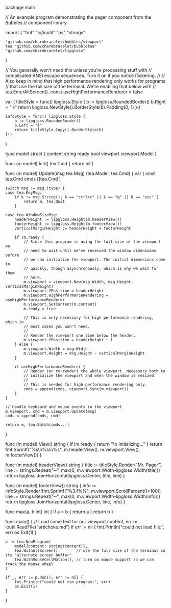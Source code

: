 package main

// An example program demonstrating the pager component from the Bubbles
// component library.

import (
	"fmt"
	"io/ioutil"
	"os"
	"strings"

	"github.com/charmbracelet/bubbles/viewport"
	tea "github.com/charmbracelet/bubbletea"
	"github.com/charmbracelet/lipgloss"
)

// You generally won't need this unless you're processing stuff with
// complicated ANSI escape sequences. Turn it on if you notice flickering.
//
// Also keep in mind that high performance rendering only works for programs
// that use the full size of the terminal. We're enabling that below with
// tea.EnterAltScreen().
const useHighPerformanceRenderer = false

var (
	titleStyle = func() lipgloss.Style {
		b := lipgloss.RoundedBorder()
		b.Right = "├"
		return lipgloss.NewStyle().BorderStyle(b).Padding(0, 1)
	}()

	infoStyle = func() lipgloss.Style {
		b := lipgloss.RoundedBorder()
		b.Left = "┤"
		return titleStyle.Copy().BorderStyle(b)
	}()
)

type model struct {
	content  string
	ready    bool
	viewport viewport.Model
}

func (m model) Init() tea.Cmd {
	return nil
}

func (m model) Update(msg tea.Msg) (tea.Model, tea.Cmd) {
	var (
		cmd  tea.Cmd
		cmds []tea.Cmd
	)

	switch msg := msg.(type) {
	case tea.KeyMsg:
		if k := msg.String(); k == "ctrl+c" || k == "q" || k == "esc" {
			return m, tea.Quit
		}

	case tea.WindowSizeMsg:
		headerHeight := lipgloss.Height(m.headerView())
		footerHeight := lipgloss.Height(m.footerView())
		verticalMarginHeight := headerHeight + footerHeight

		if !m.ready {
			// Since this program is using the full size of the viewport we
			// need to wait until we've received the window dimensions before
			// we can initialize the viewport. The initial dimensions come in
			// quickly, though asynchronously, which is why we wait for them
			// here.
			m.viewport = viewport.New(msg.Width, msg.Height-verticalMarginHeight)
			m.viewport.YPosition = headerHeight
			m.viewport.HighPerformanceRendering = useHighPerformanceRenderer
			m.viewport.SetContent(m.content)
			m.ready = true

			// This is only necessary for high performance rendering, which in
			// most cases you won't need.
			//
			// Render the viewport one line below the header.
			m.viewport.YPosition = headerHeight + 1
		} else {
			m.viewport.Width = msg.Width
			m.viewport.Height = msg.Height - verticalMarginHeight
		}

		if useHighPerformanceRenderer {
			// Render (or re-render) the whole viewport. Necessary both to
			// initialize the viewport and when the window is resized.
			//
			// This is needed for high-performance rendering only.
			cmds = append(cmds, viewport.Sync(m.viewport))
		}
	}

	// Handle keyboard and mouse events in the viewport
	m.viewport, cmd = m.viewport.Update(msg)
	cmds = append(cmds, cmd)

	return m, tea.Batch(cmds...)
}

func (m model) View() string {
	if !m.ready {
		return "\n  Initializing..."
	}
	return fmt.Sprintf("%s\n%s\n%s", m.headerView(), m.viewport.View(), m.footerView())
}

func (m model) headerView() string {
	title := titleStyle.Render("Mr. Pager")
	line := strings.Repeat("─", max(0, m.viewport.Width-lipgloss.Width(title)))
	return lipgloss.JoinHorizontal(lipgloss.Center, title, line)
}

func (m model) footerView() string {
	info := infoStyle.Render(fmt.Sprintf("%3.f%%", m.viewport.ScrollPercent()*100))
	line := strings.Repeat("─", max(0, m.viewport.Width-lipgloss.Width(info)))
	return lipgloss.JoinHorizontal(lipgloss.Center, line, info)
}

func max(a, b int) int {
	if a > b {
		return a
	}
	return b
}

func main() {
	// Load some text for our viewport
	content, err := ioutil.ReadFile("artichoke.md")
	if err != nil {
		fmt.Println("could not load file:", err)
		os.Exit(1)
	}

	p := tea.NewProgram(
		model{content: string(content)},
		tea.WithAltScreen(),       // use the full size of the terminal in its "alternate screen buffer"
		tea.WithMouseCellMotion(), // turn on mouse support so we can track the mouse wheel
	)

	if _, err := p.Run(); err != nil {
		fmt.Println("could not run program:", err)
		os.Exit(1)
	}
}
